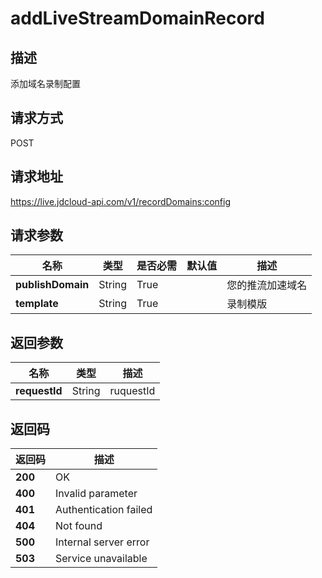 # addLiveStreamDomainRecord


## 描述
添加域名录制配置

## 请求方式
POST

## 请求地址
https://live.jdcloud-api.com/v1/recordDomains:config


## 请求参数
|名称|类型|是否必需|默认值|描述|
|---|---|---|---|---|
|**publishDomain**|String|True| |您的推流加速域名|
|**template**|String|True| |录制模版|


## 返回参数
|名称|类型|描述|
|---|---|---|
|**requestId**|String|ruquestId|


## 返回码
|返回码|描述|
|---|---|
|**200**|OK|
|**400**|Invalid parameter|
|**401**|Authentication failed|
|**404**|Not found|
|**500**|Internal server error|
|**503**|Service unavailable|
